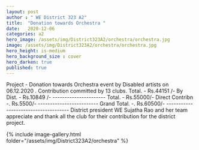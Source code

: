 ```yaml
---
layout: post
author : " WE District 323 A2"
title:  "Donation towards Orchestra "
date:   2020-12-06
categories: a2
hero_image: /assets/img/District323A2/orchestra/orchestra.jpg
image: /assets/img/District323A2/orchestra/orchestra.jpg
hero_height: is-medium
hero_background_size : cover
hero_darken: true
published: true
---
```


Project - Donation towards Orchestra event by Disabled artists on 06.12.2020 . Contribution committed by 13 clubs.  Total.       - Rs.44151 /- By Dist.   -  Rs.10849 /-                ---------------------- Total.      -   Rs.55000/- Direct  Contribn -.  Rs.5500/-                ------------------------- Grand Total.     -.   Rs.60500/- -------------------------------------  District president WE Sujatha Rao and her team appreciate and thank all the club for their contribution for the district project.

{% include image-gallery.html folder="/assets/img/District323A2/orchestra" %}